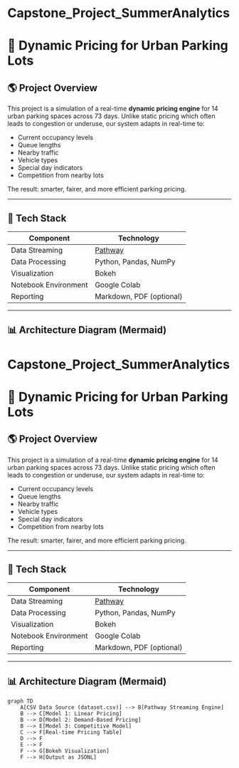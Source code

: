 # Capstone_Project_SummerAnalytics

# 🚗 Dynamic Pricing for Urban Parking Lots

## 🌎 Project Overview

This project is a simulation of a real-time **dynamic pricing engine** for 14 urban parking spaces across 73 days. Unlike static pricing which often leads to congestion or underuse, our system adapts in real-time to:

- Current occupancy levels
- Queue lengths
- Nearby traffic
- Vehicle types
- Special day indicators
- Competition from nearby lots

The result: smarter, fairer, and more efficient parking pricing.

---

## 🧰 Tech Stack

| Component               | Technology                     |
|-------------------------|-------------------------------|
| Data Streaming          | [Pathway](https://pathway.com) |
| Data Processing         | Python, Pandas, NumPy          |
| Visualization           | Bokeh                          |
| Notebook Environment    | Google Colab                   |
| Reporting               | Markdown, PDF (optional)       |

---

## 📊 Architecture Diagram (Mermaid)

# Capstone_Project_SummerAnalytics

# 🚗 Dynamic Pricing for Urban Parking Lots

## 🌎 Project Overview

This project is a simulation of a real-time **dynamic pricing engine** for 14 urban parking spaces across 73 days. Unlike static pricing which often leads to congestion or underuse, our system adapts in real-time to:

- Current occupancy levels
- Queue lengths
- Nearby traffic
- Vehicle types
- Special day indicators
- Competition from nearby lots

The result: smarter, fairer, and more efficient parking pricing.

---

## 🧰 Tech Stack

| Component               | Technology                     |
|-------------------------|-------------------------------|
| Data Streaming          | [Pathway](https://pathway.com) |
| Data Processing         | Python, Pandas, NumPy          |
| Visualization           | Bokeh                          |
| Notebook Environment    | Google Colab                   |
| Reporting               | Markdown, PDF (optional)       |

---

## 📊 Architecture Diagram (Mermaid)

```mermaid
graph TD
    A[CSV Data Source (dataset.csv)] --> B[Pathway Streaming Engine]
    B --> C[Model 1: Linear Pricing]
    B --> D[Model 2: Demand-Based Pricing]
    B --> E[Model 3: Competitive Model]
    C --> F[Real-time Pricing Table]
    D --> F
    E --> F
    F --> G[Bokeh Visualization]
    F --> H[Output as JSONL]

